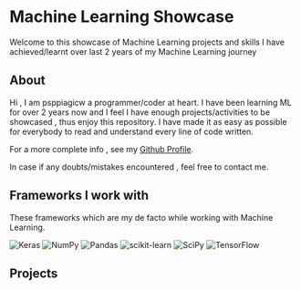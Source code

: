 # Machine Learning Showcase

Welcome to this showcase of Machine Learning projects and skills I have achieved/learnt over last 2 years of my Machine Learning journey

## About
Hi , I am psppiagicw a programmer/coder at heart. I have been learning ML for over 2 years now and I feel I have enough projects/activities to be showcased , thus enjoy this repository. I have made it as easy as possible for everybody to read and understand every line of code written. 

For a more complete info , see my [Github Profile](https://github.com/pspiagicw).

In case if any doubts/mistakes encountered  , feel free to contact me.

## Frameworks I work with

These frameworks which are my de facto while working with Machine Learning.

![Keras](https://img.shields.io/badge/Keras-%23D00000.svg?style=for-the-badge&logo=Keras&logoColor=white)
![NumPy](https://img.shields.io/badge/numpy-%23013243.svg?style=for-the-badge&logo=numpy&logoColor=white)
![Pandas](https://img.shields.io/badge/pandas-%23150458.svg?style=for-the-badge&logo=pandas&logoColor=white)
![scikit-learn](https://img.shields.io/badge/scikit--learn-%23F7931E.svg?style=for-the-badge&logo=scikit-learn&logoColor=white)
![SciPy](https://img.shields.io/badge/SciPy-%230C55A5.svg?style=for-the-badge&logo=scipy&logoColor=%white)
![TensorFlow](https://img.shields.io/badge/TensorFlow-%23FF6F00.svg?style=for-the-badge&logo=TensorFlow&logoColor=white)
## Projects
